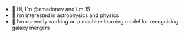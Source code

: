 - 👋 Hi, I’m @emadonev and I'm 15
- 👀 I’m interested in astrophysics and physics
- 🌱 I’m currently working on a machine learning model for recognising galaxy mergers

<!---
emadonev/emadonev is a ✨ special ✨ repository because its `README.md` (this file) appears on your GitHub profile.
You can click the Preview link to take a look at your changes.
--->
